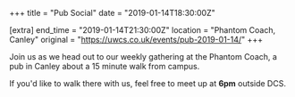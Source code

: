 +++
title = "Pub Social"
date = "2019-01-14T18:30:00Z"

[extra]
end_time = "2019-01-14T21:30:00Z"
location = "Phantom Coach, Canley"
original = "https://uwcs.co.uk/events/pub-2019-01-14/"
+++

Join us as we head out to our weekly gathering at the Phantom Coach, a pub in Canley about a 15 minute walk from campus.

If you'd like to walk there with us, feel free to meet up at **6pm** outside DCS.

